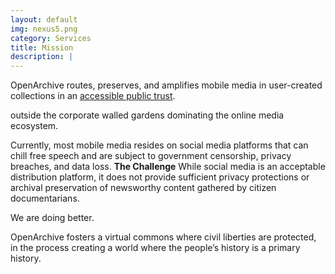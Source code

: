 ```yaml
---
layout: default
img: nexus5.png
category: Services
title: Mission
description: |
---
```

OpenArchive routes, preserves, and amplifies mobile media in user-created collections in an <a href="https://archive.org/">accessible public trust</a>. 

outside the corporate walled gardens dominating the online media ecosystem. 

Currently, most mobile media resides on social media platforms that can chill free speech and are subject to government censorship, privacy breaches, and data loss. <b>The Challenge</b>
While social media is an acceptable distribution platform, it does not provide sufficient privacy protections or archival preservation of newsworthy content gathered by citizen documentarians.


<p>We are doing better.
</p>

OpenArchive fosters a virtual commons where civil liberties are protected, in the process creating a world where the people’s history is a primary history.


